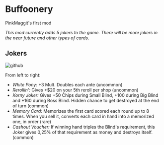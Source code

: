 # Buffoonery 
PinkMaggit's first mod

*This mod currently adds 5 jokers to the game. There will be more jokers in the near future and other types of cards.*

## Jokers
![github](https://github.com/user-attachments/assets/96323c11-44f8-4921-8fb5-7f7607cd4666)


From left to right:
+ *White Pony:* +3 Mult. Doubles each ante (uncommon)
+ *Rerollin':* Gives +$20 on your 5th reroll per shop (uncommon)
+ *Korny Joker:* Gives +50 Chips during Small Blind, +100 during Big Blind and +160 during Boss Blind. Hidden chance to get destroyed at the end of turn (common)
+ *Memory Card:* Memorizes the first card scored each round up to 8 times. When you sell it, converts each card in hand into a memorized one, in order (rare)
+ *Cashout Voucher:* If winning hand triples the Blind's requirement, this Joker gives 0,25% of that requirement as money and destroys itself. (common)
